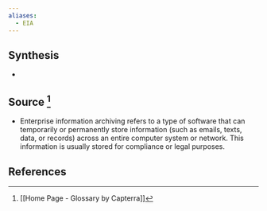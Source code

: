 ```yaml
---
aliases:
  - EIA
---
```

## Synthesis
- 
## Source [^1]
- Enterprise information archiving refers to a type of software that can temporarily or permanently store information (such as emails, texts, data, or records) across an entire computer system or network. This information is usually stored for compliance or legal purposes.
## References

[^1]: [[Home Page - Glossary by Capterra]]